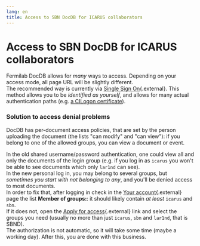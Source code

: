```yaml
---
lang: en
title: Access to SBN DocDB for ICARUS collaborators
---
```




Access to SBN DocDB for ICARUS collaborators
============================================================================================================

Fermilab DocDB allows for *many* ways to access. Depending on your
access mode, all page URL will be slightly different.\
The recommended way is currently via [Single Sign
On](https://sbn-docdb.fnal.gov/cgi-bin/sso/DocumentDatabase "SSO"){.external}.
This method allows you to be *identified as yourself*, and allows for
many actual authentication paths (e.g. [a CILogon
certificate](Setting_up_access_with_CILogon_certificate.html)).



### Solution to access denial problems

DocDB has per-document access policies, that are set by the person
uploading the document (the lists \"can modify\" and \"can view\"): if
you belong to one of the allowed groups, you can view a document or
event.

In the old shared username/password authentication, one could view all
and only the documents of the login group (e.g. if you log in as
`icarus` you won\'t be able to see documents which only `lar1nd` can
see).\
In the new personal log in, you may belong to several groups, but
*sometimes you start with not belonging to any*, and you\'ll be denied
access to most documents.\
In order to fix that, after logging in check in the [Your
account](https://sbn-docdb.fnal.gov/cgi-bin/sso/SelectEmailPrefs){.external}
page the list **Member of groups:**: it should likely contain *at least*
`icarus` and `sbn`.\
If it does not, open the [Apply for
access](https://sbn-docdb.fnal.gov/cgi-bin/sso/CertificateApplyForm){.external}
link and select the groups you need (usually no more than just `icarus`,
`sbn` and `lar1nd`, that is SBND).\
The authorization is not automatic, so it will take some time (maybe a
working day). After this, you are done with this business.
